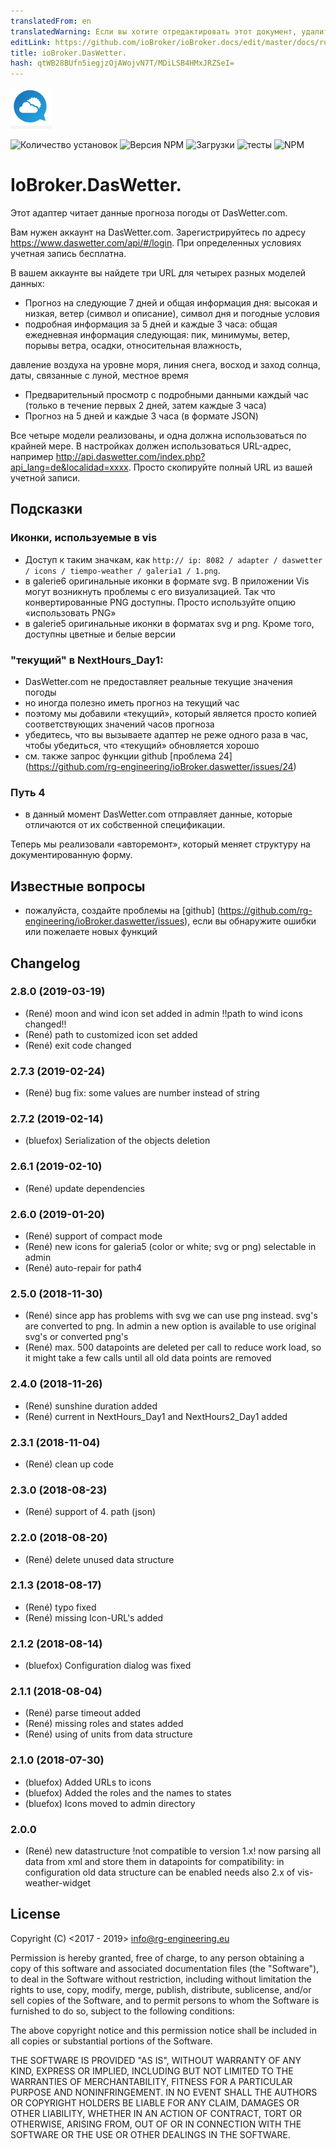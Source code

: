 ```yaml
---
translatedFrom: en
translatedWarning: Если вы хотите отредактировать этот документ, удалите поле «translationFrom», в противном случае этот документ будет снова автоматически переведен
editLink: https://github.com/ioBroker/ioBroker.docs/edit/master/docs/ru/adapterref/iobroker.daswetter/README.md
title: ioBroker.DasWetter.
hash: qtWB28BUfn5iegjzOjAWojvN7T/MDiLSB4HMxJRZSeI=
---
```

![логотип](../../../en/adapterref/iobroker.daswetter/admin/daswettercom.png)

![Количество установок](http://iobroker.live/badges/daswetter-stable.svg)
![Версия NPM](https://img.shields.io/npm/v/iobroker.daswetter.svg)
![Загрузки](https://img.shields.io/npm/dm/iobroker.daswetter.svg)
![тесты](https://travis-ci.org/rg-engineering/ioBroker.daswetter.svg?branch=master)
![NPM](https://nodei.co/npm/iobroker.daswetter.png?downloads=true)

# IoBroker.DasWetter.
Этот адаптер читает данные прогноза погоды от DasWetter.com.

Вам нужен аккаунт на DasWetter.com. Зарегистрируйтесь по адресу https://www.daswetter.com/api/#/login. При определенных условиях учетная запись бесплатна.

В вашем аккаунте вы найдете три URL для четырех разных моделей данных:

* Прогноз на следующие 7 дней и общая информация дня: высокая и низкая, ветер (символ и описание), символ дня и погодные условия
* подробная информация за 5 дней и каждые 3 часа: общая ежедневная информация следующая: пик, минимумы, ветер, порывы ветра, осадки, относительная влажность,

давление воздуха на уровне моря, линия снега, восход и заход солнца, даты, связанные с луной, местное время

* Предварительный просмотр с подробными данными каждый час (только в течение первых 2 дней, затем каждые 3 часа)
* Прогноз на 5 дней и каждые 3 часа (в формате JSON)

Все четыре модели реализованы, и одна должна использоваться по крайней мере.
В настройках должен использоваться URL-адрес, например http://api.daswetter.com/index.php?api_lang=de&localidad=xxxx. Просто скопируйте полный URL из вашей учетной записи.

## Подсказки
### Иконки, используемые в vis
* Доступ к таким значкам, как `http:// ip: 8082 / adapter / daswetter / icons / tiempo-weather / galeria1 / 1.png`.
* в galerie6 оригинальные иконки в формате svg. В приложении Vis могут возникнуть проблемы с его визуализацией. Так что конвертированные PNG доступны. Просто используйте опцию «использовать PNG»
* в galerie5 оригинальные иконки в форматах svg и png. Кроме того, доступны цветные и белые версии

### "текущий" в NextHours_Day1:
* DasWetter.com не предоставляет реальные текущие значения погоды
* но иногда полезно иметь прогноз на текущий час
* поэтому мы добавили «текущий», который является просто копией соответствующих значений часов прогноза
* убедитесь, что вы вызываете адаптер не реже одного раза в час, чтобы убедиться, что «текущий» обновляется хорошо
* см. также запрос функции github [проблема 24] (https://github.com/rg-engineering/ioBroker.daswetter/issues/24)

### Путь 4
* в данный момент DasWetter.com отправляет данные, которые отличаются от их собственной спецификации.

Теперь мы реализовали «авторемонт», который меняет структуру на документированную форму.

## Известные вопросы
* пожалуйста, создайте проблемы на [github] (https://github.com/rg-engineering/ioBroker.daswetter/issues), если вы обнаружите ошибки или пожелаете новых функций

## Changelog

### 2.8.0 (2019-03-19)
* (René) moon and wind icon set added in admin !!path to wind icons changed!!
* (René) path to customized icon set added 
* (René) exit code changed

### 2.7.3 (2019-02-24)
* (René) bug fix: some values are number instead of string

### 2.7.2 (2019-02-14)
* (bluefox) Serialization of the objects deletion

### 2.6.1 (2019-02-10)
* (René) update dependencies

### 2.6.0 (2019-01-20)
* (René) support of compact mode
* (René) new icons for galeria5 (color or white; svg or png) selectable in admin
* (René) auto-repair for path4

### 2.5.0 (2018-11-30)
* (René) since app has problems with svg we can use png instead. svg's are converted to png. In admin a new option is available to use original svg's or converted png's 
* (René) max. 500 datapoints are deleted per call to reduce work load, so it might take a few calls until all old data points are removed

### 2.4.0 (2018-11-26)
* (René) sunshine duration added
* (René) current in NextHours_Day1 and NextHours2_Day1 added

### 2.3.1 (2018-11-04)
* (René) clean up code

### 2.3.0 (2018-08-23)
* (René) support of 4. path (json)

### 2.2.0 (2018-08-20)
* (René) delete unused data structure

### 2.1.3 (2018-08-17)
* (René) typo fixed
* (René) missing Icon-URL's added

### 2.1.2 (2018-08-14)
* (bluefox) Configuration dialog was fixed

### 2.1.1 (2018-08-04)
* (René) parse timeout added
* (René) missing roles and states added
* (René) using of units from data structure

### 2.1.0 (2018-07-30)
* (bluefox) Added URLs to icons
* (bluefox) Added the roles and the names to states
* (bluefox) Icons moved to admin directory



### 2.0.0
* (René) new datastructure !not compatible to version 1.x!
now parsing all data from xml and store them in datapoints
for compatibility: in configuration old data structure can be enabled 
needs also 2.x of vis-weather-widget

## License
Copyright (C) <2017 - 2019>  <info@rg-engineering.eu>

Permission is hereby granted, free of charge, to any person obtaining a copy of this software and associated documentation files (the "Software"), to deal in the Software without restriction, including without limitation the rights to use, copy, modify, merge, publish, distribute, sublicense, and/or sell copies of the Software, and to permit persons to whom the Software is furnished to do so, subject to the following conditions:

The above copyright notice and this permission notice shall be included in all copies or substantial portions of the Software.

THE SOFTWARE IS PROVIDED "AS IS", WITHOUT WARRANTY OF ANY KIND, EXPRESS OR IMPLIED, INCLUDING BUT NOT LIMITED TO THE WARRANTIES OF MERCHANTABILITY, FITNESS FOR A PARTICULAR PURPOSE AND NONINFRINGEMENT. IN NO EVENT SHALL THE AUTHORS OR COPYRIGHT HOLDERS BE LIABLE FOR ANY CLAIM, DAMAGES OR OTHER LIABILITY, WHETHER IN AN ACTION OF CONTRACT, TORT OR OTHERWISE, ARISING FROM, OUT OF OR IN CONNECTION WITH THE SOFTWARE OR THE USE OR OTHER DEALINGS IN THE SOFTWARE.